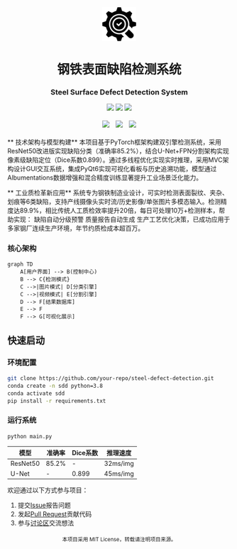 <center>
    <img src="view/icon/sdd-logo.png" width="15%">
    <h1>钢铁表面缺陷检测系统</h1>
    <h3>Steel Surface Defect Detection System</h3>
    <p align="center">
        <img src="https://img.shields.io/badge/Python-3.8%2B-blue?logo=python">
        <img src="https://img.shields.io/badge/PyTorch-2.0-orange?logo=pytorch">
        <img src="https://img.shields.io/badge/License-MIT-green">
    </p>
</center>

<div align="center">
    <img src="https://img.shields.io/badge/多模态检测-图片/视频-9cf" style="margin:5px">
    <img src="https://img.shields.io/badge/双模型架构-ResNet50+U--Net-important" style="margin:5px">
    <img src="https://img.shields.io/badge/检测精度-89.9%25-success" style="margin:5px">
</div>


** 技术架构与模型构建**
本项目基于PyTorch框架构建双引擎检测系统，采用ResNet50改进版实现缺陷分类（准确率85.2%），结合U-Net+FPN分割架构实现像素级缺陷定位（Dice系数0.899）。通过多线程优化实现实时推理，采用MVC架构设计GUI交互系统，集成PyQt6实现可视化看板与历史追溯功能，模型通过Albumentations数据增强和混合精度训练显著提升工业场景泛化能力。

** 工业质检革新应用**
系统专为钢铁制造业设计，可实时检测表面裂纹、夹杂、划痕等6类缺陷，支持产线摄像头实时流/历史影像/单张图片多模态输入。检测精度达89.9%，相比传统人工质检效率提升20倍，每日可处理10万+检测样本，帮助实现： 缺陷自动分级预警  质量报告自动生成 生产工艺优化决策，已成功应用于多家钢厂连续生产环境，年节约质检成本超百万。

### 核心架构

```mermaid
graph TD
    A[用户界面] --> B(控制中心)
    B --> C{检测模式}
    C -->|图片模式| D[分类引擎]
    C -->|视频模式| E[分割引擎]
    D --> F[结果数据库]
    E --> F
    F --> G[可视化展示]
```

## 快速启动

### 环境配置
```bash
git clone https://github.com/your-repo/steel-defect-detection.git
conda create -n sdd python=3.8
conda activate sdd
pip install -r requirements.txt
```

### 运行系统
```bash
python main.py
```

| 模型     | 准确率 | Dice系数 | 推理速度 |
| -------- | ------ | -------- | -------- |
| ResNet50 | 85.2%  | -        | 32ms/img |
| U-Net    | -      | 0.899    | 45ms/img |

欢迎通过以下方式参与项目：
1. 提交[Issue](issues/new)报告问题
2. 发起[Pull Request](compare)贡献代码
3. 参与[讨论区](discussions)交流想法



<center>
    <sub>本项目采用 MIT License，转载请注明项目来源。</sub>
</center>



